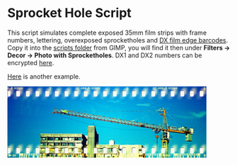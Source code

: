 # Sprocket Hole Script

This script simulates complete exposed 35mm film strips with frame numbers, lettering, overexposed sprocketholes and [DX film edge barcodes](http://en.wikipedia.org/wiki/DX_encoding).  
Copy it into the [scripts folder](https://docs.gimp.org/2.10/en/install-script-fu.html) from GIMP, you will find it then under **Filters → Decor → Photo with Sprocketholes**. DX1 and DX2 numbers can be encrypted [here](http://imageaircraft.portfairy.town/DXsim/).

[Here](https://www.flickr.com/photos/28653536@N07/2809752964/) is another example.

<img src="sprocket-holes.jpg" width="450">
